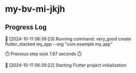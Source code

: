 # my-bv-mi-jkjh
## Progress Log
🔄 [2024-10-11 06:39:23] Running command: very_good create flutter_stacked my_app --org "com.example.my_app"

⏱️ Previous step took 1.67 seconds ⏱️

🔄 [2024-10-11 06:39:22] Starting Flutter project initialization
